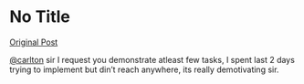 # No Title

[Original Post](https://discourse.onlinedegree.iitm.ac.in/t/164277/83)

<p><a class="mention" href="/u/carlton">@carlton</a> sir I request you demonstrate atleast few tasks, I spent last 2 days trying to implement but din’t reach anywhere, its really demotivating sir.</p>